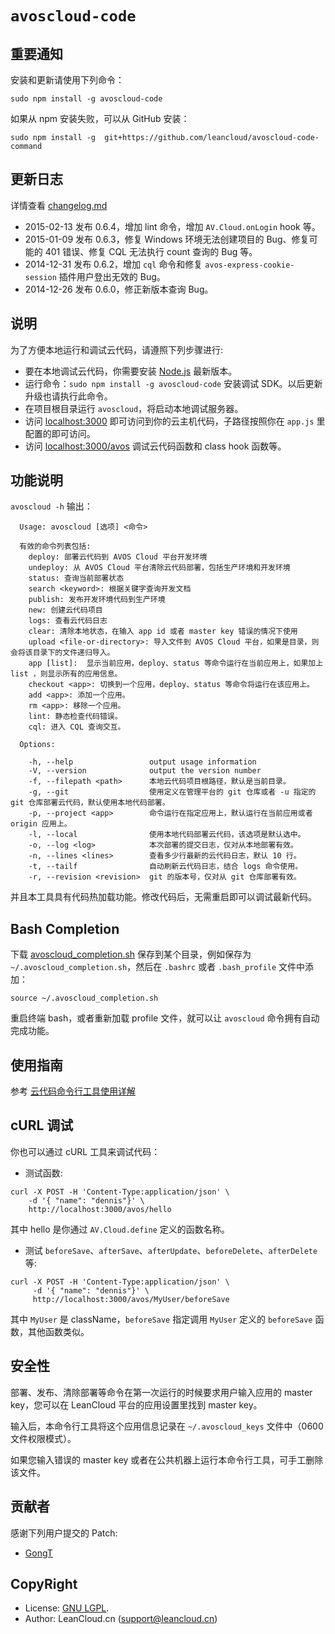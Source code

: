 # `avoscloud-code`

## 重要通知

安装和更新请使用下列命令：

```
sudo npm install -g avoscloud-code
```

如果从 npm 安装失败，可以从 GitHub 安装：

```
sudo npm install -g  git+https://github.com/leancloud/avoscloud-code-command
```

## 更新日志

详情查看 [changelog.md](https://github.com/leancloud/avoscloud-code-command/blob/master/changelog.md)

* 2015-02-13 发布 0.6.4，增加 lint 命令，增加 `AV.Cloud.onLogin` hook 等。
* 2015-01-09 发布 0.6.3，修复 Windows 环境无法创建项目的 Bug、修复可能的 401 错误、修复 CQL 无法执行 count 查询的 Bug  等。
* 2014-12-31 发布 0.6.2，增加 `cql` 命令和修复 `avos-express-cookie-session` 插件用户登出无效的 Bug。
* 2014-12-26 发布 0.6.0，修正新版本查询 Bug。

## 说明

为了方便本地运行和调试云代码，请遵照下列步骤进行:

* 要在本地调试云代码，你需要安装 [Node.js](http://nodejs.org) 最新版本。
* 运行命令：`sudo npm install -g avoscloud-code` 安装调试 SDK。以后更新升级也请执行此命令。
* 在项目根目录运行 `avoscloud`，将启动本地调试服务器。
* 访问 [localhost:3000](http://localhost:3000/) 即可访问到你的云主机代码，子路径按照你在 `app.js` 里配置的即可访问。
* 访问 [localhost:3000/avos](http://localhost:3000/avos) 调试云代码函数和 class hook 函数等。

## 功能说明

`avoscloud -h` 输出：

```
  Usage: avoscloud [选项] <命令>

  有效的命令列表包括:
    deploy: 部署云代码到 AVOS Cloud 平台开发环境
    undeploy: 从 AVOS Cloud 平台清除云代码部署，包括生产环境和开发环境
    status: 查询当前部署状态
    search <keyword>: 根据关键字查询开发文档
    publish: 发布开发环境代码到生产环境
    new: 创建云代码项目
    logs: 查看云代码日志
    clear: 清除本地状态，在输入 app id 或者 master key 错误的情况下使用
    upload <file-or-directory>: 导入文件到 AVOS Cloud 平台，如果是目录，则会将该目录下的文件递归导入。
    app [list]:  显示当前应用，deploy、status 等命令运行在当前应用上，如果加上 list ，则显示所有的应用信息。
    checkout <app>: 切换到一个应用，deploy、status 等命令将运行在该应用上。
    add <app>: 添加一个应用。
    rm <app>: 移除一个应用。
    lint: 静态检查代码错误。
    cql: 进入 CQL 查询交互。

  Options:

    -h, --help                 output usage information
    -V, --version              output the version number
    -f, --filepath <path>      本地云代码项目根路径，默认是当前目录。
    -g, --git                  使用定义在管理平台的 git 仓库或者 -u 指定的 git 仓库部署云代码，默认使用本地代码部署。
    -p, --project <app>        命令运行在指定应用上，默认运行在当前应用或者 origin 应用上。
    -l, --local                使用本地代码部署云代码，该选项是默认选中。
    -o, --log <log>            本次部署的提交日志，仅对从本地部署有效。
    -n, --lines <lines>        查看多少行最新的云代码日志，默认 10 行。
    -t, --tailf                自动刷新云代码日志，结合 logs 命令使用。
    -r, --revision <revision>  git 的版本号，仅对从 git 仓库部署有效。
```

并且本工具具有代码热加载功能。修改代码后，无需重启即可以调试最新代码。

## Bash Completion

下载 [avoscloud_completion.sh](https://github.com/avoscloud/avoscloud-code-command/blob/master/avoscloud_completion.sh) 保存到某个目录，例如保存为 `~/.avoscloud_completion.sh`，然后在 `.bashrc` 或者 `.bash_profile` 文件中添加：

```
source ~/.avoscloud_completion.sh
```

重启终端 bash，或者重新加载 profile 文件，就可以让 `avoscloud` 命令拥有自动完成功能。


## 使用指南

参考 [云代码命令行工具使用详解](http://leancloud.cn/docs/cloud_code_commandline.html)

## cURL 调试

你也可以通过 cURL 工具来调试代码：

* 测试函数:
```
curl -X POST -H 'Content-Type:application/json' \
    -d '{ "name": "dennis"}' \
    http://localhost:3000/avos/hello
```
其中 hello 是你通过 `AV.Cloud.define` 定义的函数名称。

* 测试 `beforeSave`、`afterSave`、`afterUpdate`、`beforeDelete`、`afterDelete` 等:

```
curl -X POST -H 'Content-Type:application/json' \
     -d '{ "name": "dennis"}' \
	 http://localhost:3000/avos/MyUser/beforeSave
```
其中 `MyUser` 是 className，`beforeSave` 指定调用 `MyUser` 定义的 `beforeSave` 函数，其他函数类似。

## 安全性

部署、发布、清除部署等命令在第一次运行的时候要求用户输入应用的 master key，您可以在 LeanCloud 平台的应用设置里找到 master key。

输入后，本命令行工具将这个应用信息记录在 `~/.avoscloud_keys` 文件中（0600 文件权限模式）。

如果您输入错误的 master key 或者在公共机器上运行本命令行工具，可手工删除该文件。

## 贡献者

感谢下列用户提交的 Patch:

* [GongT](https://github.com/GongT)

## CopyRight

* License: [GNU LGPL](https://www.gnu.org/licenses/lgpl.html).
* Author: LeanCloud.cn (support@leancloud.cn)

